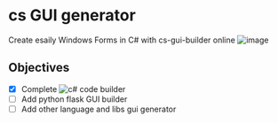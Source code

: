 # cs GUI generator
Create esaily Windows Forms in C# with cs-gui-builder online
![image](https://user-images.githubusercontent.com/71982379/214910945-b78bf1e9-7285-45f9-834d-3072b3be6888.png)

## Objectives
- [x] Complete ![c#](https://cdn.discordapp.com/emojis/1012329912012644424.webp?size=32&quality=lossless) code builder
- [ ] Add python flask GUI builder
- [ ] Add other language and libs gui generator

